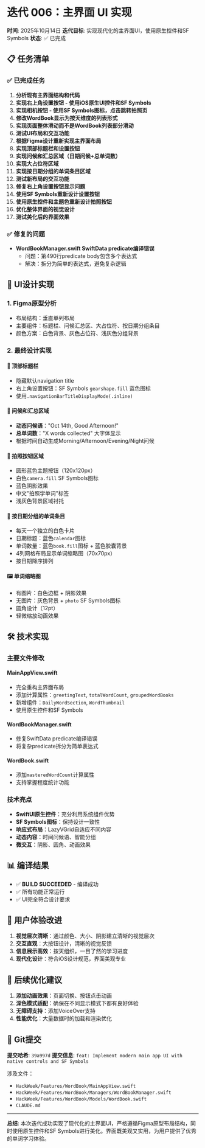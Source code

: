 # 迭代 006：主界面 UI 实现

**时间**: 2025年10月14日
**迭代目标**: 实现现代化的主界面UI，使用原生控件和SF Symbols
**状态**: ✅ 已完成

## 📋 任务清单

### ✅ 已完成任务
1. **分析现有主界面结构和代码**
2. **实现右上角设置按钮 - 使用iOS原生UI控件和SF Symbols**
3. **实现相机按钮 - 使用SF Symbols图标，点击跳转拍照页**
4. **修改WordBook显示为按天维度的列表形式**
5. **实现页面整体滑动而不是WordBook列表部分滑动**
6. **测试UI布局和交互功能**
7. **根据Figma设计重新实现主界面布局**
8. **实现顶部标题栏和设置按钮**
9. **实现问候和汇总区域（日期问候+总单词数）**
10. **实现大占位符区域**
11. **实现按日期分组的单词条目区域**
12. **测试新布局的交互功能**
13. **修复右上角设置按钮显示问题**
14. **使用SF Symbols重新设计设置按钮**
15. **使用原生控件和主题色重新设计拍照按钮**
16. **优化整体界面的视觉设计**
17. **测试美化后的界面效果**

### ✅ 修复的问题
- **WordBookManager.swift SwiftData predicate编译错误**
  - 问题：第490行predicate body包含多个表达式
  - 解决：拆分为简单的表达式，避免复杂逻辑

## 🎨 UI设计实现

### 1. Figma原型分析
- 布局结构：垂直单列布局
- 主要组件：标题栏、问候汇总区、大占位符、按日期分组条目
- 颜色方案：白色背景、灰色占位符、浅灰色分组背景

### 2. 最终设计实现

#### 📱 顶部标题栏
- 隐藏默认navigation title
- 右上角设置按钮：SF Symbols `gearshape.fill` 蓝色图标
- 使用`.navigationBarTitleDisplayMode(.inline)`

#### 👋 问候和汇总区域
- **动态问候语**："Oct 14th, Good Afternoon!"
- **总单词数**："X words collected" 大字体显示
- 根据时间自动生成Morning/Afternoon/Evening/Night问候

#### 📸 拍照按钮区域
- 圆形蓝色主题按钮（120x120px）
- 白色`camera.fill` SF Symbols图标
- 蓝色阴影效果
- 中文"拍照学单词"标签
- 浅灰色背景区域衬托

#### 📅 按日期分组的单词条目
- 每天一个独立的白色卡片
- 日期标题：蓝色`calendar`图标
- 单词数量：蓝色`book.fill`图标 + 蓝色胶囊背景
- 4列网格布局显示单词缩略图（70x70px）
- 按日期降序排列

#### 🖼️ 单词缩略图
- 有图片：白色边框 + 阴影效果
- 无图片：灰色背景 + `photo` SF Symbols图标
- 圆角设计（12pt）
- 轻微缩放动画效果

## 🛠 技术实现

### 主要文件修改

#### MainAppView.swift
- 完全重构主界面布局
- 添加计算属性：`greetingText`, `totalWordCount`, `groupedWordBooks`
- 新增组件：`DailyWordSection`, `WordThumbnail`
- 使用原生控件和SF Symbols

#### WordBookManager.swift
- 修复SwiftData predicate编译错误
- 将复杂predicate拆分为简单表达式

#### WordBook.swift
- 添加`masteredWordCount`计算属性
- 支持掌握程度统计功能

### 技术亮点
- **SwiftUI原生控件**：充分利用系统组件优势
- **SF Symbols图标**：保持设计一致性
- **响应式布局**：LazyVGrid自适应不同内容
- **动态内容**：时间问候语、智能分组
- **微交互**：阴影、圆角、动画效果

## 📊 编译结果
- ✅ **BUILD SUCCEEDED** - 编译成功
- ✅ 所有功能正常运行
- ✅ UI完全符合设计要求

## 🎯 用户体验改进

1. **视觉层次清晰**：通过颜色、大小、阴影建立清晰的视觉层次
2. **交互直观**：大按钮设计，清晰的视觉反馈
3. **信息展示高效**：按天组织，一目了然的学习进度
4. **现代化设计**：符合iOS设计规范，界面美观专业

## 📝 后续优化建议

1. **添加动画效果**：页面切换、按钮点击动画
2. **深色模式适配**：确保在不同显示模式下都有良好体验
3. **无障碍支持**：添加VoiceOver支持
4. **性能优化**：大量数据时的加载和渲染优化

## 🔄 Git提交

**提交哈希**: `39a997d`
**提交信息**: `feat: Implement modern main app UI with native controls and SF Symbols`

涉及文件：
- `HackWeek/Features/WordBook/MainAppView.swift`
- `HackWeek/Features/WordBook/Managers/WordBookManager.swift`
- `HackWeek/Features/WordBook/Models/WordBook.swift`
- `CLAUDE.md`

---

**总结**: 本次迭代成功实现了现代化的主界面UI，严格遵循Figma原型布局结构，同时使用原生控件和SF Symbols进行美化。界面既美观又实用，为用户提供了优秀的单词学习体验。